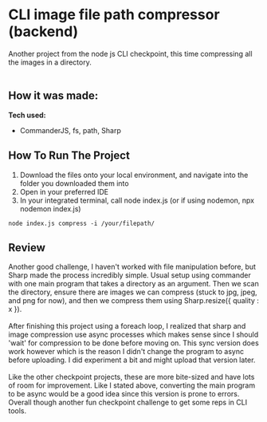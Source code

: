 # CLI image file path compressor (backend)

Another project from the node js CLI checkpoint, this time compressing all the images in a directory.
<br>
<br>

## How it was made:

**Tech used:** 
- CommanderJS, fs, path, Sharp

## How To Run The Project

1. Download the files onto your local environment, and navigate into the folder you downloaded them into
2. Open in your preferred IDE 
3. In your integrated terminal, call node index.js (or if using nodemon, npx nodemon index.js)
```
node index.js compress -i /your/filepath/
```

## Review
Another good challenge, I haven't worked with file manipulation before, but Sharp made the process
incredibly simple. Usual setup using commander with one main program that takes a directory as an argument.
Then we scan the directory, ensure there are images we can compress (stuck to jpg, jpeg, and png for now),
and then we compress them using Sharp.resize({ quality : x }). 
<br>
<br>
After finishing this project using a foreach loop, I realized that sharp and image compression use async
processes which makes sense since I should 'wait' for compression to be done before moving on. This sync version
does work however which is the reason I didn't change the program to async before uploading. I did experiment
a bit and might upload that version later.
<br>
<br>
Like the other checkpoint projects, these are more bite-sized and have lots of room for improvement. Like I 
stated above, converting the main program to be async would be a good idea since this version is prone to
errors. Overall though another fun checkpoint challenge to get some reps in CLI tools.
